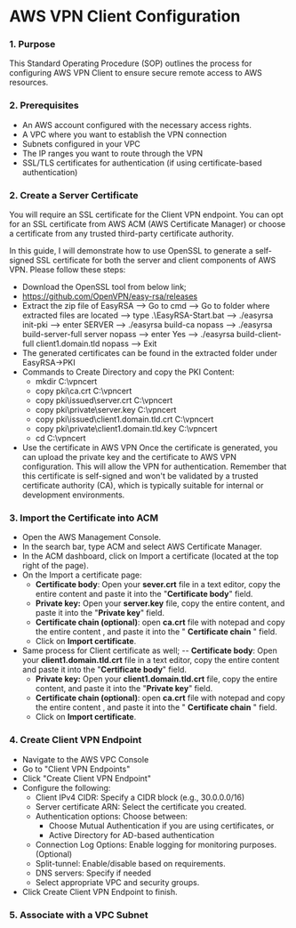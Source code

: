 # AWS VPN Client Configuration

### 1. Purpose
This Standard Operating Procedure (SOP) outlines the process for configuring AWS VPN Client to ensure secure remote access to AWS resources.

### 2. Prerequisites
- An AWS account configured with the necessary access rights.
- A VPC where you want to establish the VPN connection
- Subnets configured in your VPC
- The IP ranges you want to route through the VPN
- SSL/TLS certificates for authentication (if using certificate-based authentication)

### 2. Create a Server Certificate
You will require an SSL certificate for the Client VPN endpoint. You can opt for an SSL certificate from AWS ACM (AWS Certificate Manager) or choose a certificate from any trusted third-party certificate authority.

In this guide, I will demonstrate how to use OpenSSL to generate a self-signed SSL certificate for both the server and client components of AWS VPN. Please follow these steps:

- Download the OpenSSL tool from below link;
- https://github.com/OpenVPN/easy-rsa/releases
- Extract the zip file of EasyRSA --> Go to cmd --> Go to folder where extracted files are located --> type .\EasyRSA-Start.bat --> ./easyrsa init-pki --> enter SERVER --> ./easyrsa build-ca nopass --> ./easyrsa build-server-full server nopass --> enter Yes --> ./easyrsa build-client-full client1.domain.tld nopass --> Exit
- The generated certificates can be found in the extracted folder under EasyRSA->PKI
- Commands to Create Directory and copy the PKI Content:
  - mkdir C:\vpncert
  - copy pki\ca.crt C:\vpncert
  - copy pki\issued\server.crt C:\vpncert
  - copy pki\private\server.key C:\vpncert
  - copy pki\issued\client1.domain.tld.crt C:\vpncert
  - copy pki\private\client1.domain.tld.key C:\vpncert
  - cd C:\vpncert
 - Use the certificate in AWS VPN
Once the certificate is generated, you can upload the private key and the certificate to AWS VPN configuration. This will allow the VPN for authentication.
Remember that this certificate is self-signed and won't be validated by a trusted certificate authority (CA), which is typically suitable for internal or development environments.

### 3.	Import the Certificate into ACM
- Open the AWS Management Console.
- In the search bar, type ACM and select AWS Certificate Manager.
- In the ACM dashboard, click on Import a certificate (located at the top right of the page).
- On the Import a certificate page:
   - **Certificate body**: Open your **sever.crt** file in a text editor, copy the entire content and paste it into the "**Certificate body**" field.
   - **Private key:** Open your **server.key** file, copy the entire content, and paste it into the "**Private key**" field.
   - **Certificate chain (optional)**: open **ca.crt** file with notepad and copy the entire content , and paste it into the " **Certificate chain** " field.
   - Click on **Import certificate**.
 - Same process for Client certificate as well;
   -- **Certificate body**: Open your **client1.domain.tld.crt** file in a text editor, copy the entire content and paste it into the "**Certificate body**" field.
   - **Private key:** Open your **client1.domain.tld.crt** file, copy the entire content, and paste it into the "**Private key**" field.
   - **Certificate chain (optional)**: open **ca.crt** file with notepad and copy the entire content , and paste it into the " **Certificate chain** " field.
   - Click on **Import certificate**.

### 4.	Create Client VPN Endpoint
- Navigate to the AWS VPC Console
- Go to "Client VPN Endpoints"
- Click "Create Client VPN Endpoint"
- Configure the following:
    - Client IPv4 CIDR: Specify a CIDR block (e.g., 30.0.0.0/16)
    - Server certificate ARN: Select the certificate you created.
    - Authentication options: Choose between:
        - Choose Mutual Authentication if you are using certificates, or
        - Active Directory for AD-based authentication
    - Connection Log Options: Enable logging for monitoring purposes. (Optional)
    - Split-tunnel: Enable/disable based on requirements.
    - DNS servers: Specify if needed
    - Select appropriate VPC and security groups.
- Click Create Client VPN Endpoint to finish.
### 5.	Associate with a VPC Subnet







